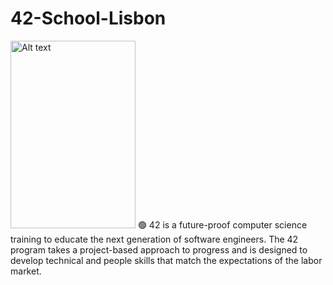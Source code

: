 # 42-School-Lisbon
<img src="https://upload.wikimedia.org/wikipedia/commons/8/8d/42_Logo.svg"  width="200" height="300" alt="Alt text" title="42 logo">
🟢 42 is a future-proof computer science training to educate the next generation of software engineers. The 42 program takes a project-based approach to progress and is designed to develop technical and people skills that match the expectations of the labor market.
